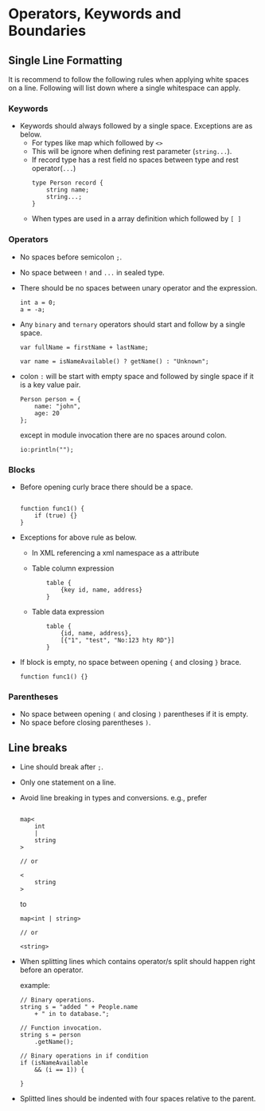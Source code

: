 # Operators, Keywords and Boundaries

## Single Line Formatting
It is recommend to follow the following rules when applying white spaces on a line. 
Following will list down where a single whitespace can apply.
### Keywords
* Keywords should always followed by a single space. Exceptions are as below.
  - For types like map which followed by `<>`
  - This will be ignore when defining rest parameter (`string...`).
  - If record type has a rest field no spaces between type and rest operator(`...`) 
    ```ballerina
    type Person record {
        string name;
        string...;
    }
    ```
  - When types are used in a array definition which followed by `[ ]`
### Operators
* No spaces before semicolon `;`.
* No space between `!` and `...` in sealed type.
* There should be no spaces between unary operator and the expression.

  ```ballerina
  int a = 0;
  a = -a;
  ``` 

* Any `binary` and `ternary` operators should start and follow by a single space.

  ```ballerina
  var fullName = firstName + lastName;
  
  var name = isNameAvailable() ? getName() : "Unknown";
  ```
* colon `:` will be start with empty space and followed by single space if it is a key value pair. 
  
  ```ballerina
  Person person = {
      name: "john",
      age: 20
  };
  ```
  except in module invocation there are no spaces around colon.
  
  ```ballerina
  io:println("");
  ```

### Blocks
* Before opening curly brace there should be a space. 

  ```ballerina

  function func1() {
      if (true) {}
  }

   ```
* Exceptions for above rule as below.
  - In XML referencing a xml namespace as a attribute
  - Table column expression
  
    ```ballerina
        table {
            {key id, name, address}
        }
    ```
  - Table data expression
  
    ```ballerina
        table {
            {id, name, address},
            [{"1", "test", "No:123 hty RD"}]
        }
    ```
* If block is empty, no space between opening `{` and closing `}` brace.
  ```ballerina
  function func1() {}
  ``` 
### Parentheses
* No space between opening `(` and closing `)` parentheses if it is empty.
* No space before closing parentheses `)`.

## Line breaks
* Line should break after `;`.
* Only one statement on a line. 
* Avoid line breaking in types and conversions.
  e.g., prefer

  ```ballerina

  map<
      int
      |
      string
  > 

  // or

  <
      string
  >
  ```

  to

  ```ballerina
  map<int | string> 

  // or

  <string>
  ```

* When splitting lines which contains operator/s split should happen 
  right before an operator.
  
  example:
  
  ```ballerina
  // Binary operations.
  string s = "added " + People.name
      + " in to database.";
  
  // Function invocation.
  string s = person
      .getName();
  
  // Binary operations in if condition
  if (isNameAvailable 
      && (i == 1)) {
  
  }

  ```

* Splitted lines should be indented with four spaces relative to the parent.